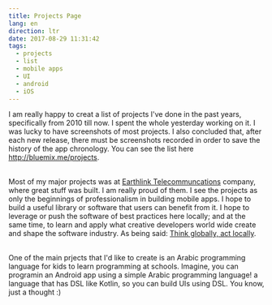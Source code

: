 ```yaml
---
title: Projects Page
lang: en
direction: ltr
date: 2017-08-29 11:31:42
tags:
  - projects
  - list
  - mobile apps
  - UI
  - android
  - iOS
---
```



I am really happy to creat a list of projects I've done in the past years, specifically from 2010 till now. I spent the whole yesterday working on it. I was lucky to have screenshots of most projects. I also concluded that, after each new release, there must be screenshots recorded in order to save the history of the app chronology. You can see the list here http://bluemix.me/projects. <br><br>


Most of my major projects was at [Earthlink Telecommuncations](http://earthlinktele.com) company, where great stuff was built. I am really proud of them. I see the projects as only the beginnings of professionalism in building mobile apps. I hope to build a useful library or software that users can benefit from it. I hope to leverage or push the software of best practices here locally; and at the same time, to learn and apply what creative developers world wide create and shape the software industry. As being said: [Think globally, act locally](https://en.wikipedia.org/wiki/Think_globally,_act_locally).<br><br>


One of the main prjects that I'd like to create is an Arabic programming language for kids to learn programming at schools. Imagine, you can programin an Android app using a simple Arabic programming language! a language that has DSL like Kotlin, so you can build UIs using DSL. You know, just a thought :) 
